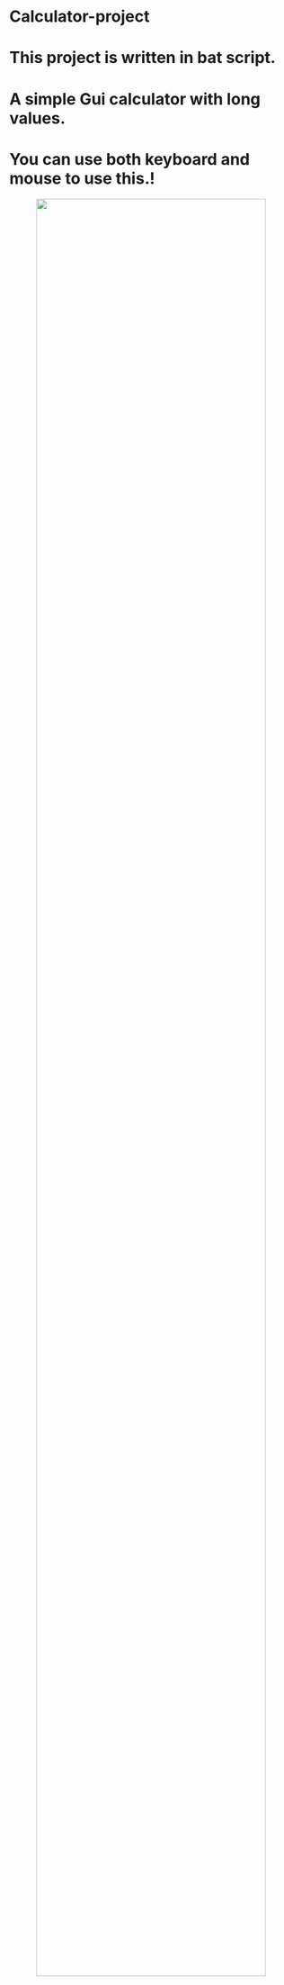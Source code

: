 # Calculator-project
# This project is written in bat script.
# A simple Gui calculator with long values.
# You can use both keyboard and mouse to use this.!
</p>

<p align="center">
<img src="https://user-images.githubusercontent.com/76602097/127761814-2ad4c3fb-1e2c-4063-93fc-ca96dfd03858.PNG" width="90%" height="90%">
</p>


